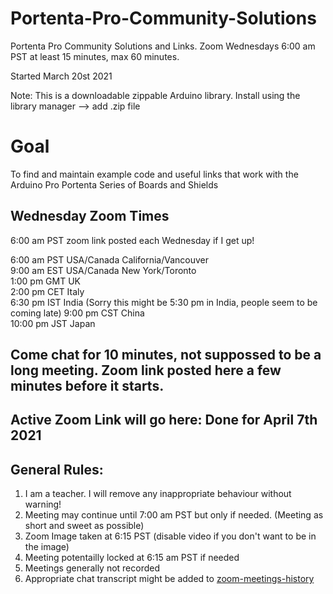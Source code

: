 # Portenta-Pro-Community-Solutions
Portenta Pro Community Solutions and Links. Zoom Wednesdays 6:00 am PST at least 15 minutes, max 60 minutes.

Started March 20st 2021

Note: This is a downloadable zippable Arduino library. Install using the library manager --> add .zip file

# Goal

To find and maintain example code and useful links that work with the Arduino Pro Portenta Series of Boards and Shields

## Wednesday Zoom Times  
6:00 am PST zoom link posted each Wednesday if I get up!   

6:00 am PST USA/Canada California/Vancouver  
9:00 am EST USA/Canada New York/Toronto  
1:00 pm GMT UK  
2:00 pm CET Italy  
6:30 pm IST India  (Sorry this might be 5:30 pm in India, people seem to be coming late)
9:00 pm CST China  
10:00 pm JST Japan  

## Come chat for 10 minutes, not suppossed to be a long meeting. Zoom link posted here a few minutes before it starts.

## Active Zoom Link will go here:  Done for April 7th 2021



## General Rules:


1. I am a teacher. I will remove any inappropriate behaviour without warning!
1. Meeting may continue until 7:00 am PST but only if needed. (Meeting as short and sweet as possible)
1. Zoom Image taken at 6:15 PST (disable video if you don't want to be in the image)
1. Meeting potentailly locked at 6:15 am PST if needed
1. Meetings generally not recorded
1. Appropriate chat transcript might be added to [zoom-meetings-history](zoom-meetings-history)




